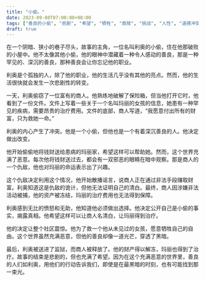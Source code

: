 ```yaml
---
title: "小偷。"
date: 2023-09-08T07:00:00+08:00
tags: ["善良的小偷", "悲剧", "希望", "牺牲", "救赎", "挑战", "人性", "道德冲突", "善与恶", "勇敢", "恶意", "爱心", "短篇故事", "ChatGPT"]
draft: true
---
```


在一个阴暗、狭小的巷子尽头，故事的主角，一位名叫利奥的小偷，住在他那破败的小屋中。他不太像其他小偷，他的眼神中潜藏着一种令人感动的善良，那是一种罕见的、深沉的善良，那种善良会让你忘记他的职业。

利奥是个孤独的人，除了他的职业，他的生活几乎没有其他的亮点。然而，他的生活很快就会发生一次悲剧性的转变。

一天，利奥偷窃了一位富有的商人。他熟练地破解了保险箱，但当他打开它时，他看到了一份文件。文件上写着一些关于一个名叫玛丽的女孩的信息，她患有一种罕见的疾病，需要昂贵的治疗费用。文件的底部，商人写道，“我愿意付出所有的财富，只为救她一命。”

利奥的内心产生了冲突。他是一个小偷，但他也是一个有着深沉善良的人。他决定做出改变。

他开始偷偷地将钱财送给患病的玛丽家，希望这样可以帮助她。然而，这个世界充满了恶意。每次他将钱财送过去，都会有一双邪恶的眼睛在暗中观察。那是商人的一个仇敌，他也对玛丽的命运表示出了兴趣。

这个仇敌决定利用这个情况，他开始散播谣言，说商人正在通过非法手段赚取财富。利奥知道这是仇敌的诡计，但他无法证明自己的清白。最终，商人因涉嫌非法活动被捕，他的资产被冻结，玛丽的治疗费用也无法得到保障。

利奥感到无比的愤怒和无助，他知道他必须做出选择。他决定公开自己是小偷的事实，揭露真相。他希望这样可以让商人名清白，让玛丽得到治疗。

他的决定让整个社区震惊。他为了救一个他从未见过的女孩，愿意牺牲自己的自由。这个世界虽然充满恶意，但他的善良却像一道光芒，穿透了黑暗。

最后，利奥被送进了监狱，而商人被释放了。他的财产得以解冻，玛丽也得到了治疗。故事的结束是悲剧的，但也充满了希望。因为在这个充满恶意的世界里，善良的人们如利奥，用他们的行动告诉我们，即使是在最黑暗的时刻，也有可能找到那一束光。